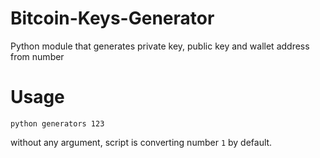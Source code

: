 # Bitcoin-Keys-Generator
Python module that generates private key, public key and wallet address from number

# Usage

`python generators 123` 

without any argument, script is converting number `1` by default. 